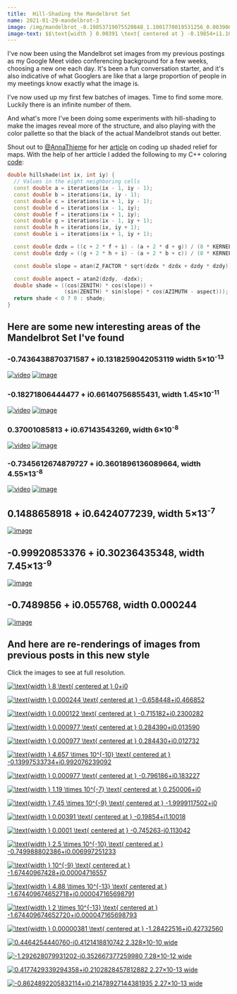 ```yaml
---
title:  Hill-Shading the Mandelbrot Set
name: 2021-01-29-mandelbrot-3
image: /img/mandelbrot_-0.19853719075520848_1.1001770019531256_0.00390625_100000.png
image-text: $$\text{width } 0.00391 \text{ centered at } -0.19854+i1.10018$$
---
```


<script
  src="https://cdnjs.cloudflare.com/ajax/libs/mathjax/2.7.0/MathJax.js?config=TeX-AMS-MML_HTMLorMML"
  type="text/javascript"></script>

I've now been using the Mandelbrot set images from my previous postings as my
Google Meet video conferencing background for a few weeks, choosing a new one
each day. It's been a fun conversation starter, and it's also indicative of what
Googlers are like that a large proportion of people in my meetings know exactly
what the image is.

I've now used up my first few batches of images. Time to find some more. Luckily
there is an infinite number of them.

And what's more I've been doing some experiments with hill-shading to make the
images reveal more of the structure, and also playing with the color pallette so
that the black of the actual Mandelbrot stands out better.

Shout out to [@AnnaThieme][29] for her [article][30] on coding up shaded relief
for maps. With the help of her artticle I added the following to my C++ coloring
[code][31]:

```c++
double hillshade(int ix, int iy) {
  // Values in the eight neighboring cells
  const double a = iterations(ix - 1, iy - 1);
  const double b = iterations(ix, iy - 1);
  const double c = iterations(ix + 1, iy - 1);
  const double d = iterations(ix - 1, iy);
  const double f = iterations(ix + 1, iy);
  const double g = iterations(ix - 1, iy + 1);
  const double h = iterations(ix, iy + 1);
  const double i = iterations(ix + 1, iy + 1);

  const double dzdx = ((c + 2 * f + i) - (a + 2 * d + g)) / (8 * KERNELSIZE);
  const double dzdy = ((g + 2 * h + i) - (a + 2 * b + c)) / (8 * KERNELSIZE);

  const double slope = atan(Z_FACTOR * sqrt(dzdx * dzdx + dzdy * dzdy));

  const double aspect = atan2(dzdy, -dzdx);
  double shade = ((cos(ZENITH) * cos(slope)) +
                  (sin(ZENITH) * sin(slope) * cos(AZIMUTH - aspect)));
  return shade < 0 ? 0 : shade;
}
```

## Here are some new interesting areas of the Mandelbrot Set I've found

### -0.7436438870371587 + i0.1318259042053119 width 5×10<sup>-13</sup>

<!-- http://localhost:3333/#-0.743643887037158704752191506114774_0.131825904205311970493132056385139_5e-13_100000 -->

[![video][2]][2]
[![image][1]][1]

### -0.18271806444477 + i0.66140756855431, width 1.45×10<sup>-11</sup>
<!-- http://localhost:3333/#-0.18271806444477842_0.6614075685543184_1.4551915228366852e-11_100000 -->

[![video][4]][4]
[![image][3]][3]

### 0.37001085813 + i0.67143543269, width 6×10<sup>-8</sup>

[![video][26]][26]
[![image][25]][25]

### -0.7345612674879727 + i0.3601896136089664, width 4.55×13<sup>-8</sup>

[![video][28]][28]
[![image][27]][27]

## 0.1488658918 + i0.6424077239, width  5×13<sup>-7</sup>

[![image][32]][32]

## -0.99920853376 + i0.30236435348, width 7.45×13<sup>-9</sup>

[![image][33]][33]

## -0.7489856 + i0.055768, width 0.000244

[![image][34]][34]

## And here are re-renderings of images from previous posts in this new style

Click the images to see at full resolution.

[![$$\text{width } 8 \text{ centered at } 0+i0$$][5]][5]

[![$$\text{width } 0.000244 \text{ centered at } -0.658448+i0.466852$$][6]][6]

[![$$\text{width } 0.000122 \text{ centered at } -0.715182+i0.2300282$$][7]][7]

[![$$\text{width } 0.000977 \text{ centered at } 0.284390+i0.013590$$][8]][8]

[![$$\text{width } 0.000977 \text{ centered at } 0.284430+i0.012732$$][9]][9]

[![$$\text{width } 4.657 \times 10^{-10} \text{ centered at } -0.13997533734+i0.992076239092$$][10]][10]

[![$$\text{width } 0.000977 \text{ centered at } -0.796186+i0.183227$$][11]][11]

[![$$\text{width } 1.19 \times 10^{-7} \text{ centered at } 0.250006+i0$$][12]][12]

[![$$\text{width } 7.45 \times 10^{-9} \text{ centered at } -1.9999117502+i0$$][13]][13]

[![$$\text{width } 0.00391 \text{ centered at } -0.19854+i1.10018$$][14]][14]

[![$$\text{width } 0.0001 \text{ centered at } -0.745263-i0.113042$$][15]][15]

[![$$\text{width } 2.5 \times 10^{-10} \text{ centered at } -0.749988802386+i0.006997251233$$][16]][16]

[![$$\text{width } 10^{-9} \text{ centered at } -1.67440967428+i0.00004716557$$][17]][17]

[![$$\text{width } 4.88 \times 10^{-13} \text{ centered at } -1.674409674652718+i0.000047165698791$$][18]][18]

[![$$\text{width } 2 \times 10^{-13} \text{ centered at } -1.674409674652720+i0.000047165698793$$][19]][19]

[![$$\text{width } 0.00000381 \text{ centered at } -1.28422516+i0.42732560$$][20]][20]

[![0.4464254440760-i0.4121418810742 2.328×10<sup>-10</sup> wide][21]][21]

[![-1.292628079931202-i0.352667377259980 7.28×10<sup>-12</sup> wide][22]][22]

[![0.4177429339294358+i0.2102828457812882 2.27×10<sup>-13</sup> wide][23]][23]

[![-0.8624892205832114+i0.21478927144381935 2.27×10<sup>-13</sup> wide][24]][24]


[1]: /img/mandelbrot_-0.743643887037158704752191506114774_0.131825904205311970493132056385139_5e-13_100000.png
[2]: /img/video_-0.743643887037158704752191506114774_0.131825904205311970493132056385139_5e-13_100000.gif
[3]: /img/mandelbrot_-0.18271806444477842_0.6614075685543184_1.4551915228366852e-11_100000.png
[4]: /img/video_-0.18271806444477842_0.6614075685543184_1.4551915228366852e-11_100000.gif
[5]: /img/mandelbrot_0_0_8_100000.png
[6]: /img/mandelbrot_-0.6584480285644533_-0.4668521881103515_0.000244140625_100000.png
[7]: /img/mandelbrot_-0.7151815414428709_-0.23002815246582042_0.0001220703125_100000.png
[8]: /img/mandelbrot_0.2843902587890624_-0.013590494791666673_0.0009765625_1000000.png
[9]: /img/mandelbrot_0.28443044026692704_-0.012731933593750003_0.0009765625_1000000.png
[10]: /img/mandelbrot_-0.13997533733903145_-0.9920762390921783_4.656612873077393e-10_1000000.png
[11]: /img/mandelbrot_-0.7961858113606771_-0.18322652180989607_0.0009765625_100000.png
[12]: /img/mandelbrot_0.250006_0_1.1920928955078125e-7_1000000.png
[13]: /img/mandelbrot_-1.9999117501972556_0_7.450580596923828e-9_1000000.png
[14]: /img/mandelbrot_-0.19853719075520848_1.1001770019531256_0.00390625_100000.png
[15]: /img/mandelbrot_-0.7452629166666667_-0.11304177083333333_0.0001_1000000.png
[16]: /img/mandelbrot_-0.7499888023860679_0.006997251233593751_2.5e-10_1000000.png
[17]: /img/mandelbrot_-1.6744096742808003_0.0000471655656125_1e-9_1000000.png
[18]: /img/mandelbrot_-1.6744096746527182_0.000047165698790702304_4.8828125e-13_10000000.png
[19]: /img/mandelbrot_-1.6744096746527197_0.0000471656987933374_2e-13_1000000.png
[20]: /img/mandelbrot_-1.2842251638571422_0.4273256043593089_0.000003814697265625_1000000.png
[21]: /img/mandelbrot_0.44642544407603696_-0.41214188107417926_2.3283064365386963e-10_1000000.png
[22]: /img/mandelbrot_-1.292628079931202_-0.35266737725997915_7.275957614183426e-12_1000000.png
[23]: /img/mandelbrot_0.4177429339294358_0.21028284578128817_2.2737367544323206e-13_1000000.png
[24]: /img/mandelbrot_-0.8624892205832114_0.21478927144381935_2.2737367544323206e-13_1000000.png
[25]: /img/mandelbrot_0.37001085813778134_0.6714354326948524_6e-8_100000.png
[26]: /img/video_0.37001085813778134_0.6714354326948524_6e-8_100000.gif
[27]: /img/mandelbrot_-0.7345612674879727_0.3601896136089664_4.547473508864641e-13_100000.png
[28]: /img/video_-0.7345612674879727_0.3601896136089664_4.547473508864641e-13_100000.gif
[29]: https://twitter.com/AnnaThieme
[30]: https://blog.datawrapper.de/shaded-relief-with-gdal-python/
[31]: https://github.com/eobrain/almondbread/blob/main/main.cc
[32]: /img/mandelbrot_0.14886589182917292_0.6424077238777159_5e-7_100000.png
[33]: /img/mandelbrot_-0.9992085337561246_0.3023643534824564_7.450580596923828e-9_100000.png
[34]: /img/mandelbrot_-0.748985544840495_0.05576807657877601_0.000244140625_100000.png